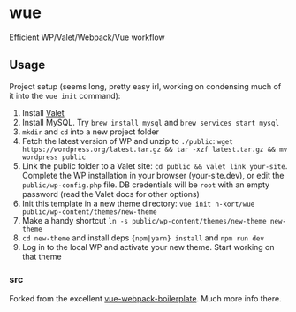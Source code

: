 # wue

Efficient WP/Valet/Webpack/Vue workflow

## Usage

Project setup (seems long, pretty easy irl, working on condensing much of it into the `vue init` command):

1. Install [Valet](https://laravel.com/docs/5.5/valet)
2. Install MySQL. Try `brew install mysql` and `brew services start mysql`
3. `mkdir` and `cd` into a new project folder
4. Fetch the latest version of WP and unzip to `./public`: `wget https://wordpress.org/latest.tar.gz && tar -xzf latest.tar.gz && mv wordpress public`
5. Link the public folder to a Valet site: `cd public && valet link your-site`. Complete the WP installation in your browser (your-site.dev), or edit the `public/wp-config.php` file. DB credentials will be `root` with an empty password (read the Valet docs for other options)
6. Init this template in a new theme directory: `vue init n-kort/wue public/wp-content/themes/new-theme`
7. Make a handy shortcut `ln -s public/wp-content/themes/new-theme new-theme`
8. `cd new-theme` and install deps `{npm|yarn} install` and `npm run dev`
9. Log in to the local WP and activate your new theme. Start working on that theme


### src

Forked from the excellent [vue-webpack-boilerplate](https://github.com/vuejs-templates/webpack). Much more info there.
